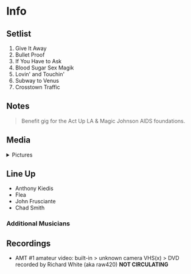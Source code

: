 # Info

## Setlist

1. Give It Away
2. Bullet Proof
3. If You Have to Ask
4. Blood Sugar Sex Magik
5. Lovin' and Touchin'
6. Subway to Venus
7. Crosstown Traffic

## Notes

> Benefit gig for the Act Up LA & Magic Johnson AIDS foundations.

## Media 

<details>
  <summary>Pictures</summary>
  <!--<img alt="Setlist" title="Setlist" src="_.jpg" height="200" />
  <img alt="Clipping" title="Clipping" src="_.jpg" height="200" />
  <img alt="Flyer" title="Flyer" src="_.jpg" height="200" />-->
</details>

## Line Up

* Anthony Kiedis
* Flea
* John Frusciante
* Chad Smith

### Additional Musicians

## Recordings

* AMT #1 amateur video: built-in > unknown camera VHS(x) > DVD recorded by Richard White (aka raw420) **NOT CIRCULATING**

